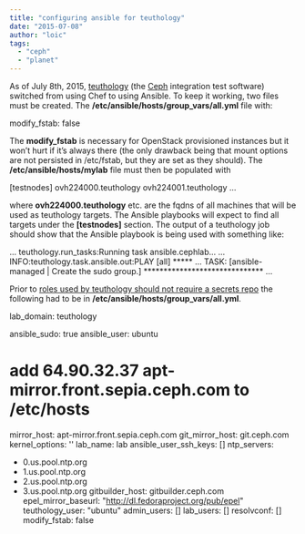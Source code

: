 ```yaml
---
title: "configuring ansible for teuthology"
date: "2015-07-08"
author: "loic"
tags: 
  - "ceph"
  - "planet"
---
```


As of July 8th, 2015, [teuthology](https://github.com/ceph/teuthology/) (the [Ceph](http://ceph.com/) integration test software) switched from using Chef to using Ansible. To keep it working, two files must be created. The **/etc/ansible/hosts/group\_vars/all.yml** file with:

modify\_fstab: false

The **modify\_fstab** is necessary for OpenStack provisioned instances but it won’t hurt if it’s always there (the only drawback being that mount options are not persisted in /etc/fstab, but they are set as they should). The **/etc/ansible/hosts/mylab** file must then be populated with

\[testnodes\]
ovh224000.teuthology
ovh224001.teuthology
...

where **ovh224000.teuthology** etc. are the fqdns of all machines that will be used as teuthology targets. The Ansible playbooks will expect to find all targets under the **\[testnodes\]** section. The output of a teuthology job should show that the Ansible playbook is being used with something like:

...
teuthology.run\_tasks:Running task ansible.cephlab...
...
INFO:teuthology.task.ansible.out:PLAY \[all\] \*\*\*\*\*
...
TASK: \[ansible-managed | Create the sudo group.\] \*\*\*\*\*\*\*\*\*\*\*\*\*\*\*\*\*\*\*\*\*\*\*\*\*\*\*\*\*\*
...

  
Prior to [roles used by teuthology should not require a secrets repo](https://github.com/ceph/ceph-cm-ansible/pull/73) the following had to be in **/etc/ansible/hosts/group\_vars/all.yml**.

lab\_domain: teuthology

ansible\_sudo: true
ansible\_user: ubuntu
# add 64.90.32.37 apt-mirror.front.sepia.ceph.com to /etc/hosts
mirror\_host: apt-mirror.front.sepia.ceph.com
git\_mirror\_host: git.ceph.com
kernel\_options: ''
lab\_name: lab
ansible\_user\_ssh\_keys: \[\]
ntp\_servers:
  - 0.us.pool.ntp.org
  - 1.us.pool.ntp.org
  - 2.us.pool.ntp.org
  - 3.us.pool.ntp.org
gitbuilder\_host: gitbuilder.ceph.com
epel\_mirror\_baseurl: "http://dl.fedoraproject.org/pub/epel"
teuthology\_user: "ubuntu"
admin\_users: \[\]
lab\_users: \[\]
resolvconf: \[\]
modify\_fstab: false
